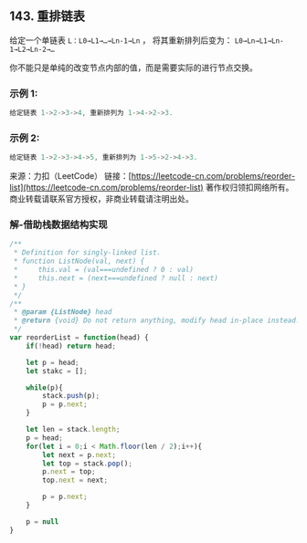 ## 143. 重排链表

给定一个单链表 `L：L0→L1→…→Ln-1→Ln` ，
将其重新排列后变为： `L0→Ln→L1→Ln-1→L2→Ln-2→…`

你不能只是单纯的改变节点内部的值，而是需要实际的进行节点交换。

### 示例 1:
```js
给定链表 1->2->3->4, 重新排列为 1->4->2->3.
```
### 示例 2:
```js
给定链表 1->2->3->4->5, 重新排列为 1->5->2->4->3.
```

来源：力扣（LeetCode）
链接：[https://leetcode-cn.com/problems/reorder-list](https://leetcode-cn.com/problems/reorder-list)
著作权归领扣网络所有。商业转载请联系官方授权，非商业转载请注明出处。

### 解-借助栈数据结构实现

```js
/**
 * Definition for singly-linked list.
 * function ListNode(val, next) {
 *     this.val = (val===undefined ? 0 : val)
 *     this.next = (next===undefined ? null : next)
 * }
 */
/**
 * @param {ListNode} head
 * @return {void} Do not return anything, modify head in-place instead.
 */
var reorderList = function(head) {
	if(!head) return head;

	let p = head;
	let stakc = [];

	while(p){
		stack.push(p);
		p = p.next;
	}

	let len = stack.length;
	p = head;
	for(let i = 0;i < Math.floor(len / 2);i++){
		let next = p.next;
		let top = stack.pop();
		p.next = top;
		top.next = next;

		p = p.next;
	}

	p = null
}
```